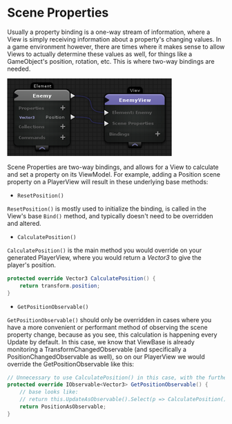 # Scene Properties

Usually a property binding is a one-way stream of information, where a View is simply receiving information about a property's changing values. In a game environment however, there are times where it makes sense to allow Views to actually determine these values as well, for things like a GameObject's position, rotation, etc. This is where two-way bindings are needed.

![](images/Screenshot_119.png)

Scene Properties are two-way bindings, and allows for a View to calculate and set a property on its ViewModel. For example, adding a Position scene property on a PlayerView will result in these underlying base methods:

* `ResetPosition()`

`ResetPosition()` is mostly used to initialize the binding, is called in the View's base `Bind()` method, and typically doesn't need to be overridden and altered.

* `CalculatePosition()`

`CalculatePosition()` is the main method you would override on your generated PlayerView, where you would return a _Vector3_ to give the player's position.

```csharp
protected override Vector3 CalculatePosition() {
    return transform.position;
}
```

* `GetPositionObservable()`

`GetPositionObservable()` should only be overridden in cases where you have a more convenient or performant method of observing the scene property change, because as you see, this calculation is happening every Update by default. In this case, we know that ViewBase is already monitoring a TransformChangedObservable (and specifically a PositionChangedObservable as well), so on our PlayerView we would override the GetPositionObservable like this:

```csharp
// Unnecessary to use CalculatePosition() in this case, with the further code below.
protected override IObservable<Vector3> GetPositionObservable() {
    // base looks like:
    // return this.UpdateAsObservable().Select(p => CalculatePosition());
    return PositionAsObservable;
}
```
